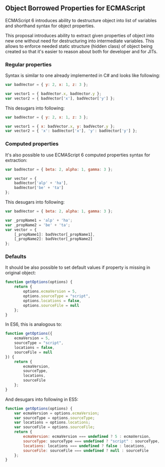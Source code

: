 Object Borrowed Properties for ECMAScript
--------------------------------------------

ECMAScript 6 introduces ability to destructure object into list of variables and shorthand syntax for object properties.

This proposal introduces ability to extract given properties of object into new one without need for destructuring into intermediate variables. This allows to enforce needed static structure (hidden class) of object being created so that it's easier to reason about both for developer and for JITs.

### Regular properties

Syntax is similar to one already implemented in C# and looks like following:

```javascript
var badVector = { y: 2, x: 1, z: 3 };

var vector1 = { badVector.x, badVector.y };
var vector2 = { badVector['x'], badVector['y'] };
```

This desugars into following:

```javascript
var badVector = { y: 2, x: 1, z: 3 };

var vector1 = { x: badVector.x, y: badVector.y };
var vector2 = { 'x': badVector['x'], 'y': badVector['y'] };
```

### Computed properties

It's also possible to use ECMAScript 6 computed properties syntax for extraction:

```javascript
var badVector = { beta: 2, alpha: 1, gamma: 3 };

var vector = {
    badVector['alp' + 'ha'],
    badVector['be' + 'ta']
};
```

This desugars into following:

```javascript
var badVector = { beta: 2, alpha: 1, gamma: 3 };

var _propName1 = 'alp' + 'ha';
var _propName2 = 'be' + 'ta';
var vector = {
    [_propName1]: badVector[_propName1],
    [_propName2]: badVector[_propName2]
};
```

### Defaults

It should be also possible to set default values if property is missing in original object:

```javascript
function getOptions(options) {
    return {
        options.ecmaVersion = 5,
        options.sourceType = "script",
        options.locations = false,
        options.sourceFile = null
    };
}
```

In ES6, this is analogous to:

```javascript
function getOptions({
    ecmaVersion = 5,
    sourceType = "script",
    locations = false,
    sourceFile = null
}) {
    return {
        ecmaVersion,
        sourceType,
        locations,
        sourceFile
    };
}
```

And desugars into following in ES5:

```javascript
function getOptions(options) {
    var ecmaVersion = options.ecmaVersion;
    var sourceType = options.sourceType;
    var locations = options.locations;
    var sourceFile = options.sourceFile;
    return {
        ecmaVersion: ecmaVersion === undefined ? 5 : ecmaVersion,
        sourceType: sourceType === undefined ? "script" : sourceType,
        locations: locations === undefined ? false : locations,
        sourceFile: sourceFile === undefined ? null : sourceFile
    };
}
```
